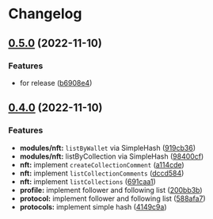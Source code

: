 # Changelog

## [0.5.0](https://github.com/solfren-team/solfren-web-sdk/compare/v0.4.0...v0.5.0) (2022-11-10)


### Features

* for release ([b6908e4](https://github.com/solfren-team/solfren-web-sdk/commit/b6908e460a2abff23a0c5df097f02cf3f2a28b52))

## [0.4.0](https://github.com/solfren-team/solfren-web-sdk/compare/v0.3.3...v0.4.0) (2022-11-10)


### Features

* **modules/nft:** `listByWallet` via SimpleHash ([919cb36](https://github.com/solfren-team/solfren-web-sdk/commit/919cb367d6c01880ff0fb6b69e61b24ed65ab63b))
* **modules/nft:** listByCollection via SimpleHash ([98400cf](https://github.com/solfren-team/solfren-web-sdk/commit/98400cfcb408539c519f82f7762822439050018c))
* **nft:** implement `createCollectionComment` ([a114cde](https://github.com/solfren-team/solfren-web-sdk/commit/a114cdeb3dce7e2578678b723eecdd0ea79519d7))
* **nft:** implement `listCollectionComments` ([dccd584](https://github.com/solfren-team/solfren-web-sdk/commit/dccd584b86d5171464e6fddc242ab3ec4453ea48))
* **nft:** implement `listCollections` ([691caa1](https://github.com/solfren-team/solfren-web-sdk/commit/691caa1dfdb6c3fc9630530a3049acd3bb0ac401))
* **profile:** implement follower and following list ([200bb3b](https://github.com/solfren-team/solfren-web-sdk/commit/200bb3bd317d966725b68de6ee29dc88b68dfd46))
* **protocol:** implement follower and following list ([588afa7](https://github.com/solfren-team/solfren-web-sdk/commit/588afa7e05f7e1761a454315d0acaa8c2c221605))
* **protocols:** implement simple hash ([4149c9a](https://github.com/solfren-team/solfren-web-sdk/commit/4149c9ade90169d2a86649009fe13df96d3b3a45))
